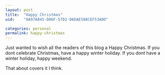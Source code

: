 ```yaml
---
layout: post
title:  "Happy Christmas"
uid:	"8A97A845-D06F-57D2-06DAE588CEF53ADD"

categories: personal
permalink: happy-christmas
---
```

Just wanted to wish all the readers of this blog a Happy Christmas. If you dont celebrate Christmas, have a happy winter holiday. If you dont have a winter holiday, happy weekend.

That about covers it I think.